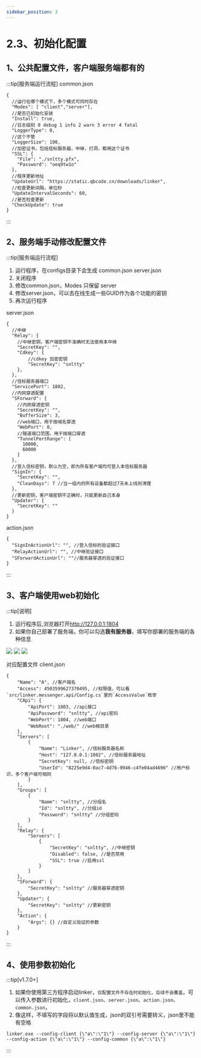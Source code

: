 ```yaml
---
sidebar_position: 3
---
```


# 2.3、初始化配置

## 1、公共配置文件，客户端服务端都有的

:::tip[服务端运行流程]
common.json
```
{
  //运行在哪个模式下，多个模式可同时存在
  "Modes": [ "client","server"],
  //是否已初始化安装
  "Install": true,
  //日志级别 0 debug 1 info 2 warn 3 error 4 fatal
  "LoggerType": 0,
  //这个不管
  "LoggerSize": 100,
  //加密证书，包括信标服务器，中继，打洞，都用这个证书
  "SSL": {
    "File": "./snltty.pfx",
    "Password": "oeq9tw1o"
  },
  //程序更新地址
  "UpdateUrl": "https://static.qbcode.cn/downloads/linker",
  //检查更新间隔，单位秒
  "UpdateIntervalSeconds": 60,
  //是否检查更新
  "CheckUpdate": true
}
```
:::

## 2、服务端手动修改配置文件

:::tip[服务端运行流程]
1. 运行程序，在configs目录下会生成 common.json server.json
2. 关闭程序
3. 修改common.json，Modes 只保留 server
4. 修改server.json，可以去在线生成一些GUID作为各个功能的密钥
5. 再次运行程序

server.json
```
{
  //中继
  "Relay": {
    //中继密钥，客户端密钥不准确时无法使用本中继
    "SecretKey": "",
    "Cdkey": {
        //cdkey 加密密钥
        "SecretKey": "snltty"
    },
  },
  //信标服务器端口
  "ServicePort": 1802,
  //内网穿透配置
  "SForward": {
    //内网穿透密钥
    "SecretKey": "",
    "BufferSize": 3,
    //web端口，用于按域名穿透
    "WebPort": 0,
    //隧道端口范围，用于按端口穿透
    "TunnelPortRange": [
      10000,
      60000
    ]
  },
  //登入信标密钥，默认为空，即为所有客户端均可登入本信标服务器
  "SignIn": {
    "SecretKey": "",
    "CleanDays": 7 //当一组内的所有设备都超过7天未上线则清理
  },
  //更新密钥，客户端密钥不正确时，只能更新自己本身
  "Updater": {
    "SecretKey": ""
  }
}
```
action.json
```
{
  "SignInActionUrl": "", //登入信标的验证接口
  "RelayActionUrl": "", //中继验证接口
  "SForwardActionUrl": ""//服务器穿透的验证接口
}
```
:::

## 3、客户端使用web初始化

:::tip[说明]
1. 运行程序后,浏览器打开<a href="http://127.0.0.1:1804" target="_blank">http://127.0.0.1:1804</a>
2. 如果你自己部署了服务端，你可以勾选**我有服务器**，填写你部署的服务端的各种信息

![](./img/mode.png)
![](./img/client.png)
![](./img/save.png)

对应配置文件 client.json
```
{
    "Name": "A", //客户端名
    "Access": 4503599627370495, //权限值，可以看`src/linker.messenger.api/Config.cs`里的`AccessValue`枚举
    "CApi": {
        "ApiPort": 1803, //api接口
        "ApiPassword": "snltty", //api密码
        "WebPort": 1804, //web端口
        "WebRoot": "./web/" //web根目录
    },
    "Servers": [
        {
            "Name": "Linker", //信标服务器名称
            "Host": "127.0.0.1:1802", //信标服务器地址
            "SecretKey": null, //信标密钥
            "UserId": "8225e9d4-0ac7-4d76-9946-c4fe04ad4696" //用户标识，多个客户端可相同
        }
    ],
    "Groups": [
        {
            "Name": "snltty", //分组名
            "Id": "snltty", //分组id
            "Password": "snltty" //分组密码
        }
    ],
    "Relay": {
        "Servers": [
            {
                "SecretKey": "snltty", //中继密钥
                "Disabled": false, //是否禁用
                "SSL": true //启用ssl
            }
        ]
    },
    "SForward": {
        "SecretKey": "snltty" //服务器穿透密钥
    },
    "Updater": {
        "SecretKey": "snltty" //更新密钥
    },
    "Action": {
        "Args": {} //自定义验证的参数
    }
}
```
:::


## 4、使用参数初始化

:::tip[v1.7.0+]
1. 如果你使用第三方程序启动linker，`仅配置文件不存在时初始化，后续不会覆盖`，可以传入参数进行初始化，`client.json`、`server.json`、`action.json`、`common.json`，
2. 像这样，不填写的字段将以默认值生成，json的双引号需要转义，json里不能有空格
```
linker.exe --config-client {\"a\":\"1\"} --config-server {\"a\":\"1\"} --config-action {\"a\":\"1\"} --config-common {\"a\":\"1\"}
```
:::


